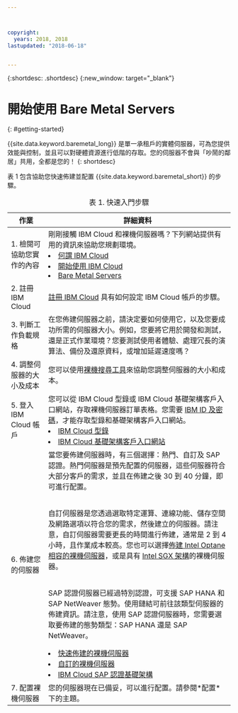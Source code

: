 ```yaml
---



copyright:
  years: 2018, 2018
lastupdated: "2018-06-18"


---
```


{:shortdesc: .shortdesc}
{:new_window: target="_blank"}

# 開始使用 Bare Metal Servers
{: #getting-started}

{{site.data.keyword.baremetal_long}} 是單一承租戶的實體伺服器，可為您提供效能與控制，並且可以對硬體資源進行低階的存取。您的伺服器不會與「吵鬧的鄰居」共用，全都是您的！
{: shortdesc}

表 1 包含協助您快速佈建並配置 {{site.data.keyword.baremetal_short}} 的步驟。
<table>
   <CAPTION>表 1. 快速入門步驟</CAPTION>
   <THEAD>
   <TR>
   <th>作業</th>
   <th>詳細資料</th>
   </TR>
   </THEAD>
   <TBODY>
   <tr>
   <td>1. 檢閱可協助您實作的內容</td>
   <td>剛剛接觸 IBM Cloud 和裸機伺服器嗎？下列網站提供有用的資訊來協助您規劃環境。
   <li><a href="https://ibm.com/cloud-computing/">何謂 IBM Cloud</a></li>
   <li><a href="https://ibm.com/cloud/get-started">開始使用 IBM Cloud</a></li>
   <li><a href="https://www.ibm.com/cloud/bare-metal-servers">Bare Metal Servers</a></li>
   </td>
 <tr>
   <td>2. 註冊 IBM Cloud</td>
   <td><a href="https://console.bluemix.net/docs/admin/adminpublic.html#signing-up-for-ibm-cloud">註冊 IBM Cloud</a> 具有如何設定 IBM Cloud 帳戶的步驟。</td>
 <tr>
   <td>3. 判斷工作負載規格</td>
   <td>在您佈建伺服器之前，請決定要如何使用它，以及您要成功所需的伺服器大小。例如，您要將它用於開發和測試，還是正式作業環境？您要測試使用者體驗、處理冗長的演算法、備份及還原資料，或增加延遲速度嗎？</td>  
 <tr>
   <td>4. 調整伺服器的大小及成本</td>
   <td>您可以使用<a href="https://www.ibm.com/cloud-computing/bluemix/bare-metal-search">裸機搜尋工具</a>來協助您調整伺服器的大小和成本。</td>
 <tr>
   <td>5. 登入 IBM Cloud 帳戶</td>
   <td>您可以從 IBM Cloud 型錄或 IBM Cloud 基礎架構客戶入口網站，存取裸機伺服器訂單表格。您需要 <a href="https://console.bluemix.net/docs/customer-portal/getting-started.html#getting-started">IBM ID 及密碼</a>，才能存取型錄和基礎架構客戶入口網站。
   <li><a href="https://console.bluemix.net/catalog/">IBM Cloud 型錄</a></li>
   <li><a href="https://control.softlayer.com">IBM Cloud 基礎架構客戶入口網站</a></li>  
   </td>   
<tr>   
   <td>6. 佈建您的伺服器</td>
   <td>當您要佈建伺服器時，有三個選擇：熱門、自訂及 SAP 認證。熱門伺服器是預先配置的伺服器，這些伺服器符合大部分客戶的需求，並且在佈建之後 30 到 40 分鐘，即可進行配置。 
   
     
<br>自訂伺服器是您透過選取特定運算、連線功能、儲存空間及網路選項以符合您的需求，然後建立的伺服器。請注意，自訂伺服器需要更長的時間進行佈建，通常是 2 到 4 小時，且作業成本較高。您也可以選擇<a href="bm_provision_ssd.html">佈建 Intel Optane 相容的裸機伺服器</a>，或是具有 <a href="bare-metal-provision-SGX.html">Intel SGX 架構</a>的裸機伺服器。 
     
<br>SAP 認證伺服器已經過特別認證，可支援 SAP HANA 和 SAP NetWeaver 態勢。使用鏈結可前往該類型伺服器的佈建資訊。請注意，使用 SAP 認證伺服器時，您需要選取要佈建的態勢類型：SAP HANA 還是 SAP NetWeaver。  
  <li><a href="baremetal-provision-popular.html">快速佈建的裸機伺服器</a></li>
  <li><a href="baremetal-provision.html">自訂的裸機伺服器</a></li>
  <li><a href="bare-metal-sap-applications.html">IBM Cloud SAP 認證基礎架構</a></li>
  </td>
 <tr>
   <td>7. 配置裸機伺服器</td>
   <td>您的伺服器現在已備妥，可以進行配置。請參閱*配置* 下的主題。</td>
   </td>
   </tr>
   </TBODY>
   </table>
